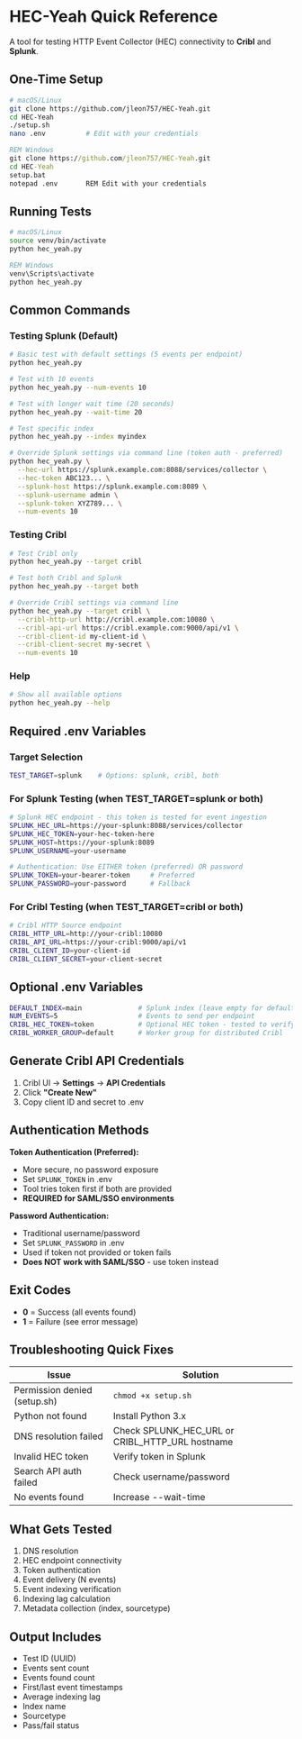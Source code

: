 # HEC-Yeah Quick Reference

A tool for testing HTTP Event Collector (HEC) connectivity to **Cribl** and **Splunk**.

## One-Time Setup

```bash
# macOS/Linux
git clone https://github.com/jleon757/HEC-Yeah.git
cd HEC-Yeah
./setup.sh
nano .env          # Edit with your credentials
```

```cmd
REM Windows
git clone https://github.com/jleon757/HEC-Yeah.git
cd HEC-Yeah
setup.bat
notepad .env       REM Edit with your credentials
```

## Running Tests

```bash
# macOS/Linux
source venv/bin/activate
python hec_yeah.py
```

```cmd
REM Windows
venv\Scripts\activate
python hec_yeah.py
```

## Common Commands

### Testing Splunk (Default)

```bash
# Basic test with default settings (5 events per endpoint)
python hec_yeah.py

# Test with 10 events
python hec_yeah.py --num-events 10

# Test with longer wait time (20 seconds)
python hec_yeah.py --wait-time 20

# Test specific index
python hec_yeah.py --index myindex

# Override Splunk settings via command line (token auth - preferred)
python hec_yeah.py \
  --hec-url https://splunk.example.com:8088/services/collector \
  --hec-token ABC123... \
  --splunk-host https://splunk.example.com:8089 \
  --splunk-username admin \
  --splunk-token XYZ789... \
  --num-events 10
```

### Testing Cribl

```bash
# Test Cribl only
python hec_yeah.py --target cribl

# Test both Cribl and Splunk
python hec_yeah.py --target both

# Override Cribl settings via command line
python hec_yeah.py --target cribl \
  --cribl-http-url http://cribl.example.com:10080 \
  --cribl-api-url https://cribl.example.com:9000/api/v1 \
  --cribl-client-id my-client-id \
  --cribl-client-secret my-secret \
  --num-events 10
```

### Help

```bash
# Show all available options
python hec_yeah.py --help
```

## Required .env Variables

### Target Selection
```bash
TEST_TARGET=splunk    # Options: splunk, cribl, both
```

### For Splunk Testing (when TEST_TARGET=splunk or both)
```bash
# Splunk HEC endpoint - this token is tested for event ingestion
SPLUNK_HEC_URL=https://your-splunk:8088/services/collector
SPLUNK_HEC_TOKEN=your-hec-token-here
SPLUNK_HOST=https://your-splunk:8089
SPLUNK_USERNAME=your-username

# Authentication: Use EITHER token (preferred) OR password
SPLUNK_TOKEN=your-bearer-token     # Preferred
SPLUNK_PASSWORD=your-password      # Fallback
```

### For Cribl Testing (when TEST_TARGET=cribl or both)
```bash
# Cribl HTTP Source endpoint
CRIBL_HTTP_URL=http://your-cribl:10080
CRIBL_API_URL=https://your-cribl:9000/api/v1
CRIBL_CLIENT_ID=your-client-id
CRIBL_CLIENT_SECRET=your-client-secret
```

## Optional .env Variables

```bash
DEFAULT_INDEX=main              # Splunk index (leave empty for default)
NUM_EVENTS=5                    # Events to send per endpoint
CRIBL_HEC_TOKEN=token           # Optional HEC token - tested to verify it can send events to Cribl
CRIBL_WORKER_GROUP=default      # Worker group for distributed Cribl
```

## Generate Cribl API Credentials

1. Cribl UI → **Settings** → **API Credentials**
2. Click **"Create New"**
3. Copy client ID and secret to .env

## Authentication Methods

**Token Authentication (Preferred):**
- More secure, no password exposure
- Set `SPLUNK_TOKEN` in .env
- Tool tries token first if both are provided
- **REQUIRED for SAML/SSO environments**

**Password Authentication:**
- Traditional username/password
- Set `SPLUNK_PASSWORD` in .env
- Used if token not provided or token fails
- **Does NOT work with SAML/SSO** - use token instead

## Exit Codes

- **0** = Success (all events found)
- **1** = Failure (see error message)

## Troubleshooting Quick Fixes

| Issue | Solution |
|-------|----------|
| Permission denied (setup.sh) | `chmod +x setup.sh` |
| Python not found | Install Python 3.x |
| DNS resolution failed | Check SPLUNK_HEC_URL or CRIBL_HTTP_URL hostname |
| Invalid HEC token | Verify token in Splunk |
| Search API auth failed | Check username/password |
| No events found | Increase --wait-time |

## What Gets Tested

1. DNS resolution
2. HEC endpoint connectivity
3. Token authentication
4. Event delivery (N events)
5. Event indexing verification
6. Indexing lag calculation
7. Metadata collection (index, sourcetype)

## Output Includes

- Test ID (UUID)
- Events sent count
- Events found count
- First/last event timestamps
- Average indexing lag
- Index name
- Sourcetype
- Pass/fail status
